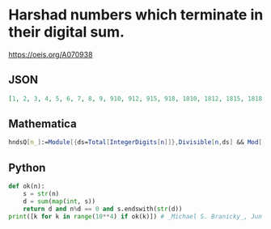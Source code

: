 # Harshad numbers which terminate in their digital sum\.
https://oeis.org/A070938
## JSON
```JSON
[1, 2, 3, 4, 5, 6, 7, 8, 9, 910, 912, 915, 918, 1810, 1812, 1815, 1818, 2710, 2712, 2715, 2718, 3610, 3612, 3615, 3616, 3618, 4510, 4512, 4515, 4518, 5410, 5412, 5415, 5418, 6310, 6312, 6314, 6315, 6318, 7210, 7212, 7215, 7216, 7218, 8110, 8112, 8115, 8118]
```
## Mathematica
```Mathematica
hndsQ[n_]:=Module[{ds=Total[IntegerDigits[n]]},Divisible[n,ds] && Mod[ n,10^IntegerLength[ds]]==ds]; Select[Range[10000],hndsQ] (* _Harvey P. Dale_, Dec 24 2011 *)
```
## Python
```Python
def ok(n):
    s = str(n)
    d = sum(map(int, s))
    return d and n%d == 0 and s.endswith(str(d))
print([k for k in range(10**4) if ok(k)]) # _Michael S. Branicky_, Jun 10 2024
```

